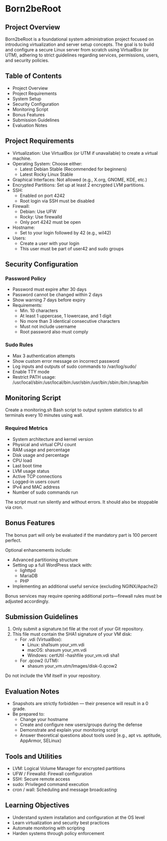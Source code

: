 # Born2beRoot

## Project Overview

Born2beRoot is a foundational system administration project focused on introducing virtualization and server setup concepts. The goal is to build and configure a secure Linux server from scratch using VirtualBox (or UTM), adhering to strict guidelines regarding services, permissions, users, and security policies.

## Table of Contents

- Project Overview
- Project Requirements
- System Setup
- Security Configuration
- Monitoring Script
- Bonus Features
- Submission Guidelines
- Evaluation Notes

## Project Requirements

- Virtualization: Use VirtualBox (or UTM if unavailable) to create a virtual machine.
- Operating System: Choose either:
  - Latest Debian Stable (Recommended for beginners)
  - Latest Rocky Linux Stable
- Graphical Interfaces: Not allowed (e.g., X.org, GNOME, KDE, etc.)
- Encrypted Partitions: Set up at least 2 encrypted LVM partitions.
- SSH:
  - Enabled on port 4242
  - Root login via SSH must be disabled
- Firewall:
  - Debian: Use UFW
  - Rocky: Use firewalld
  - Only port 4242 must be open
- Hostname:
  - Set to your login followed by 42 (e.g., wil42)
- Users:
  - Create a user with your login
  - This user must be part of user42 and sudo groups

## Security Configuration

### Password Policy

- Password must expire after 30 days
- Password cannot be changed within 2 days
- Show warning 7 days before expiry
- Requirements:
  - Min. 10 characters
  - At least 1 uppercase, 1 lowercase, and 1 digit
  - No more than 3 identical consecutive characters
  - Must not include username
  - Root password also must comply

### Sudo Rules

- Max 3 authentication attempts
- Show custom error message on incorrect password
- Log inputs and outputs of sudo commands to /var/log/sudo/
- Enable TTY mode
- Restrict PATH usage:
  /usr/local/sbin:/usr/local/bin:/usr/sbin:/usr/bin:/sbin:/bin:/snap/bin

## Monitoring Script

Create a monitoring.sh Bash script to output system statistics to all terminals every 10 minutes using wall.

### Required Metrics

- System architecture and kernel version
- Physical and virtual CPU count
- RAM usage and percentage
- Disk usage and percentage
- CPU load
- Last boot time
- LVM usage status
- Active TCP connections
- Logged-in users count
- IPv4 and MAC address
- Number of sudo commands run

The script must run silently and without errors. It should also be stoppable via cron.

## Bonus Features

The bonus part will only be evaluated if the mandatory part is 100 percent perfect.

Optional enhancements include:

- Advanced partitioning structure
- Setting up a full WordPress stack with:
  - lighttpd
  - MariaDB
  - PHP
- Implementing an additional useful service (excluding NGINX/Apache2)

Bonus services may require opening additional ports—firewall rules must be adjusted accordingly.

## Submission Guidelines

1. Only submit a signature.txt file at the root of your Git repository.
2. This file must contain the SHA1 signature of your VM disk:
   - For .vdi (VirtualBox):  
     - Linux: sha1sum your_vm.vdi
     - macOS: shasum your_vm.vdi
     - Windows: certUtil -hashfile your_vm.vdi sha1
   - For .qcow2 (UTM):  
     - shasum your_vm.utm/Images/disk-0.qcow2

Do not include the VM itself in your repository.

## Evaluation Notes

- Snapshots are strictly forbidden — their presence will result in a 0 grade.
- Be prepared to:
  - Change your hostname
  - Create and configure new users/groups during the defense
  - Demonstrate and explain your monitoring script
  - Answer theoretical questions about tools used (e.g., apt vs. aptitude, AppArmor, SELinux)

## Tools and Utilities

- LVM: Logical Volume Manager for encrypted partitions
- UFW / Firewalld: Firewall configuration
- SSH: Secure remote access
- sudo: Privileged command execution
- cron / wall: Scheduling and message broadcasting

## Learning Objectives

- Understand system installation and configuration at the OS level
- Learn virtualization and security best practices
- Automate monitoring with scripting
- Harden systems through policy enforcement